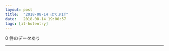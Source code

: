 ```yaml
---
layout: post
title:  "2018-08-14 はてぶIT"
date:   2018-08-14 19:00:57
tags: [it-hotentry]
---
```

0 件のデータあり

<hr>

